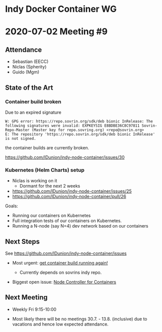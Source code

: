 Indy Docker Container WG
=========================

2020-07-02 Meeting #9
===========================

Attendance
-----------

- Sebastian (EECC)
- Niclas (Spherity)
- Guido (Mgm)


State of the Art
---

### Container build broken

Due to an expired signature
```
W: GPG error: https://repo.sovrin.org/sdk/deb bionic InRelease: The following signatures were invalid: EXPKEYSIG E8BDBE36C8C97811 Sovrin-Repo-Master (Master key for repo.sovring.org) <repo@sovrin.org>
E: The repository 'https://repo.sovrin.org/sdk/deb bionic InRelease' is not signed.
```
the container builds are currently broken.

https://github.com/IDunion/indy-node-container/issues/30


### Kubernetes (Helm Charts) setup

- Niclas is working on it
  - Dormant for the next 2 weeks
- https://github.com/IDunion/indy-node-container/issues/25
- https://github.com/IDunion/indy-node-container/pull/26

Goals:
- Running our containers on Kubernetes
- Full integration tests of our containers on Kubernetes.
- Running a N-node (say N=4) dev network based on our containers


Next Steps
---------------

See https://github.com/IDunion/indy-node-container/issues

- Most urgent: [get container build running again!](https://github.com/IDunion/indy-node-container/issues/30)
  - Currently depends on sovrins indy repo.


- Biggest open issue: [Node Controller for Containers](https://github.com/IDunion/indy-node-container/issues/8)


Next Meeting
----------------

- Weekly Fri 9:15-10:00

- Most likely there will be no meetings 30.7. - 13.8. (inclusive) due to vacations and hence low expected attendance.
